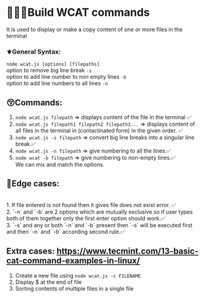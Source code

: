 # 👨🏻‍💻Build WCAT commands

It is used to display or make a copy content of one or more files in the terminal

### ⚜️General Syntax:

`node wcat.js [options] [filepaths]`<br>
option to remove big line break `-s`<br>
option to add line number to non empty lines `-b`<br>
option to add line numbers to all lines `-n`<br>

## 😚Commands:

1. `node wcat.js filepath` => displays content of the file in the terminal ✅<br>
2. `node wcat.js filepath1 filepath2 filepath3...` => displays content of all files in the terminal in (contactinated form) in the given order. ✅<br>
3. `node wcat.js -s filepath` => convert big line breaks into a singular line break.✅<br>
4. `node wcat.js -n filepath` => give numbering to all the lines.✅<br>
5. `node wcat -b filepath` => give numbering to non-empty lines.✅<br>
   We can mix and match the options.

## 😬Edge cases:

<br>
1. If file entered is not found then it gives file does not exist error. ✅ <br>
2. `-n` and `-b` are 2 options which are mutually exclusive so if user types both of them together only the first enter option should work.✅<br>
3. `-s` and any or both `-n` and `-b` present then `-s` will be executed first and then `-n` and `-b` according second rule.✅

## Extra cases: https://www.tecmint.com/13-basic-cat-command-examples-in-linux/

1. Create a new file using `node wcat.js -c FILENAME`
2. Display $ at the end of file
3. Sorting contents of multiple files in a single file
